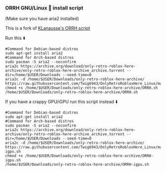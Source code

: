 ### ORRH GNU/Linux 🐧 install script 

(Make sure you have aria2 installed)

This is a fork of [KLanausse's ORRH script](https://gist.github.com/KLanausse/b0ba7e212f4cea6d725eac6be5c2d880)

Run this ⬇️
```
#Command for Debian-based distros
sudo apt-get install aria2
#Command for Arch-based distros
sudo pacman -S aria2 --noconfirm
aria2c https://archive.org/download/only-retro-roblox-here-archive/only-retro-roblox-here-archive_archive.torrent --dir=/home/$USER/Downloads --seed-time=0
aria2c -d /home/$USER/Downloads/only-retro-roblox-here-archive/ https://raw.githubusercontent.com/Twig6943/OnlyRetroRobloxHere_Linux/main/ORRH.sh
chmod +x /home/$USER/Downloads/only-retro-roblox-here-archive/ORRH.sh
/home/$USER/Downloads/only-retro-roblox-here-archive/ORRH.sh
```

If you have a crappy GPU/iGPU run this script instead ⬇️
```
#Command for Debian-based distros
sudo apt-get install aria2
#Command for Arch-based distros
sudo pacman -S aria2 --noconfirm
aria2c https://archive.org/download/only-retro-roblox-here-archive/only-retro-roblox-here-archive_archive.torrent --dir=/home/$USER/Downloads --seed-time=0
aria2c -d /home/$USER/Downloads/only-retro-roblox-here-archive/ https://raw.githubusercontent.com/Twig6943/OnlyRetroRobloxHere_Linux/main/ORRH-igpu.sh
chmod +x /home/$USER/Downloads/only-retro-roblox-here-archive/ORRH-igpu.sh
/home/$USER/Downloads/only-retro-roblox-here-archive/ORRH-igpu.sh
```
